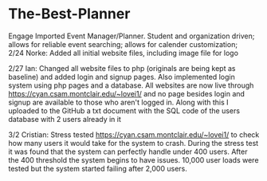 # The-Best-Planner
Engage Imported Event Manager/Planner. Student and organization driven; allows for reliable event searching; allows for calender customization;  
2/24 Norke: Added all initial website files, including image file for logo

2/27 Ian: Changed all website files to php (originals are being kept as baseline) and added login and signup pages. Also implemented login system using php pages and a database. All websites are now live through https://cyan.csam.montclair.edu/~lovei1/ and no page besides login and signup are available to those who aren't logged in. Along with this I uploaded to the GitHub a txt document with the SQL code of the users database with 2 users already in it


3/2 Cristian: Stress tested https://cyan.csam.montclair.edu/~lovei1/ to check how many users it would take for the system to crash. During the stress test it was found that the system can perfectly handle under 400 users. After the 400 threshold the system begins to have issues. 10,000 user loads were tested but the system started failing after 2,000 users.
